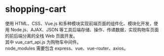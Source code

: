 # shopping-cart
使用 HTML、CSS、Vue.js 和多种模块实现前端页面的组件化、模块化开发，使用 Node.js、AJAX、JSON 等工具后端存储、操作、传递数据，实现购物车页面的前后端分离的全栈 Web 页面开发。  
其中 vue_cart_api.js 为购物车中间件。  
node_modules 需要包含 express、vue、vue-router、axios。
